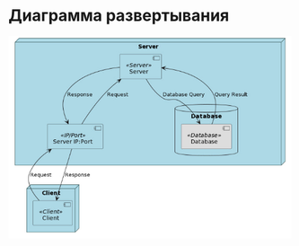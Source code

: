# Диаграмма развертывания

![S](https://github.com/FukaTamashi/server-project/blob/master/diagrams/deployment/img/deploy.jpg)
